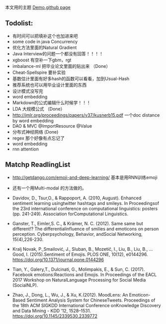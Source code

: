 本文用的主题
[Demo](http://webjeda.com/krishna),[github page](https://github.com/sharu725/krishna)



## Todolist:
* 有时间可以把填补这个也加进来吧
* some code in java Concurrency
* 优化方法里面的Natural Gradient
* Java Interview的问题一个都没有回答！！！！
* xgboost 有空补一下gbm，rgt
* imbalance-ml 把毕业论文里面的贴出来 （Done）
* Cheat-Spellspire 要补实验
* 基数估计里面有好多hash的函数可以看看，加到Usual-Hash
* 推荐系统也可以用毕业设计里面的东西
* 设计模式没写完
* word embedding
* Markdown的公式编辑什么时候学！！！
* LDA 大规模公式 （Done）
* http://jmlr.org/proceedings/papers/v37/kusnerb15.pdf 一个doc distance by word embedding
* DAO & MVC @ImportResource @Value
* 分布式神经网络 (Done)
* regex 那个好像有点忘记了
* word embedding
* rnn attention


## Matchp ReadlingList
* http://getdango.com/emoji-and-deep-learning/ 基本是用RNN训练emoji
* 还有一个用Multi-modal 的方法做的。
* Davidov, D., Tsur,O., & Rappoport, A. (2010, August). Enhanced sentiment learning usingtwitter hashtags and smileys. In Proceedingsof the 23rd international conference on computational linguistics: posters (pp. 241-249). Association forComputational Linguistics.
* Ganster, T., Eimler,S. C., & Krämer, N. C. (2012). Same same but different!? The differentialinfluence of smilies and emoticons on person perception. Cyberpsychology, Behavior, andSocial Networking, 15(4),226-230.
* Kralj Novak, P.,Smailović, J., Sluban, B., Mozetič, I., Liu, B., Liu, B., … Good, I. (2015).Sentiment of Emojis. PLOS ONE, 10(12), e0144296. https://doi.org/10.1371/journal.pone.0144296

* Tian, Y., Galery,T., Dulcinati, G., Molimpakis, E., & Sun, C. (2017). Facebook emotions:Reactions and Emojis. In Proceedings of the EACL 2017 Workshop on NaturalLanguage Processing for Social Media (SocialNLP).

* Zhao, J., Dong, L., Wu, J., & Xu, K.(2012). MoodLens: An Emoticon-Based Sentiment Analysis System for ChineseTweets. Proceedings of the 18th ACM SIGKDD International Conference onKnowledge Discovery and Data Mining - KDD ’12, 1528–1531. https://doi.org/10.1145/2339530.2339772
